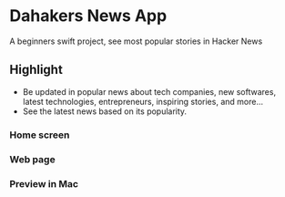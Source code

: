 # Dahakers News App

A beginners swift project, see most popular stories in Hacker News

## Highlight

- Be updated in popular news about tech companies, new softwares, latest technologies, entrepreneurs, inspiring stories, and more...
- See the latest news based on its popularity.



### Home screen


### Web page

### Preview in Mac

